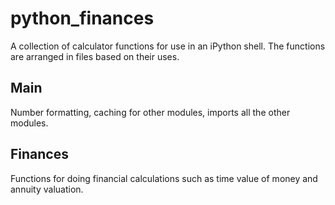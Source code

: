 # python_finances
A collection of calculator functions for use in an iPython shell.
The functions are arranged in files based on their uses.

## Main
Number formatting, caching for other modules, imports all the other modules.

## Finances
Functions for doing financial calculations such as time value of money and annuity valuation.


